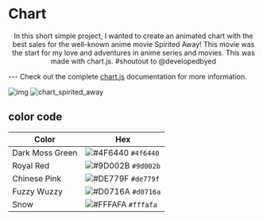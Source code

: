 # Chart

<p align="center">
In this short simple project, I wanted to create an animated chart with the best sales for the well-known anime movie Spirited Away! This movie was the start for my love and adventures in anime series and movies.  This was made with chart.js. #shoutout to @developedbyed

--- Check out the complete [chart.js](https://https://www.chartjs.org) documentation for more information.

<p align="center">

  ![img](https://user-images.githubusercontent.com/51058620/137648469-d47824fa-e453-4a8d-983f-ad9e42102d9a.png)
  ![chart_spirited_away](https://user-images.githubusercontent.com/51058620/137840109-c6ec92a4-a9d6-425e-b8e4-e38ef168ef63.png)

  
  ## color code
  
  
| Color | Hex | 
| --------------- | --------------- | 
| Dark Moss Green |![#4F6440](https://via.placeholder.com/10/4F6440/000000?text=+) `#4f6440` |
| Royal Red   |![#9D002B](https://via.placeholder.com/10/9D002B/000000?text=+) `#9d002b` |
| Chinese Pink |![#DE779F](https://via.placeholder.com/10/DE779F/000000?text=+) `#de779f` | 
| Fuzzy Wuzzy |![#D0716A](https://via.placeholder.com/10/d0716a/000000?text=+) `#d0716a` |
| Snow |![#FFFAFA](https://via.placeholder.com/10/fffafa/000000?text=+) `#fffafa` |
